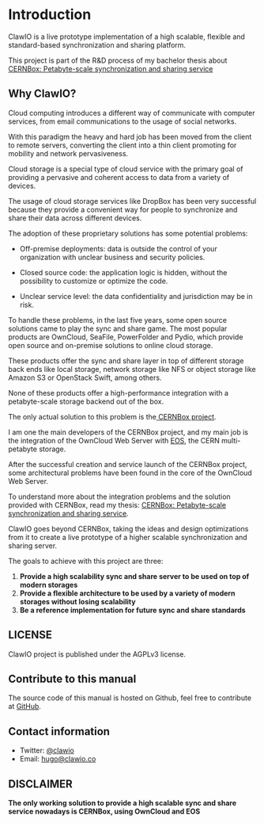 # Introduction

ClawIO is a live prototype implementation of a high scalable, flexible and standard-based synchronization and sharing platform.

This project is part of the R&D process of my bachelor thesis about  [CERNBox: Petabyte-scale synchronization and sharing service](https://github.com/labkode/tfg/raw/master/tfg.pdf) 

## Why ClawIO?

Cloud computing introduces a different way of communicate with computer services, from email communications to the usage of social networks. 

With this paradigm the heavy and hard job has been moved from the client to remote servers,
converting the client into a thin client promoting for mobility and
network pervasiveness. 

Cloud storage is a special type of cloud service
with the primary goal of providing a pervasive and coherent access to data from a variety of devices.

The usage of cloud storage services like DropBox has been very successful because they provide a convenient way for people to synchronize and share their data across different devices. 

The adoption of these proprietary solutions has some potential problems:

* Off-premise deployments: data is outside the control of your
  organization with unclear business and security policies.

* Closed source code: the application logic is hidden, without the
  possibility to customize or optimize the code.

* Unclear service level: the data confidentiality and jurisdiction may
  be in risk.

To handle these problems, in the last five years, some open source
solutions came to play the sync and share game. The most popular
products are OwnCloud, SeaFile, PowerFolder and Pydio, which provide open source and on-premise solutions to online cloud storage.

These products offer the sync and share layer in top of different storage back ends like local storage, network storage like NFS or object storage like Amazon S3 or OpenStack Swift, among others.

None of these products offer a high-performance integration with a petabyte-scale storage backend out of the box.

The only actual solution to this problem is the[ CERNBox project](http://cernbox.web.cern.ch/).

I am one the main developers of the CERNBox project, and my main job is the integration of the OwnCloud Web Server with [EOS](http://eos.readthedocs.org/en/latest/), the CERN multi-petabyte storage.  

After the successful creation and service launch of the CERNBox project, some architectural problems have been found in the core of the OwnCloud Web Server.

To understand more about the integration problems and the solution provided with CERNBox, read my thesis: [CERNBox: Petabyte-scale synchronization and sharing service](https://github.com/labkode/tfg/raw/master/tfg.pdf).

ClawIO goes beyond CERNBox, taking the ideas and design optimizations from it to create a live prototype of a higher scalable synchronization and sharing server.

The goals to achieve with this project are three:

1. **Provide a high scalability sync and share server to be used on top of modern storages**
2. **Provide a flexible architecture to be used by a variety of modern storages without losing scalability**
3. **Be a reference implementation for future sync and share standards**


## LICENSE

ClawIO project is published under the  AGPLv3 license.

## Contribute to this manual

The source code of this manual is hosted on Github, feel free to contribute at [GitHub](https://github.com/clawio/doc).

## Contact information

* Twitter: [@clawio](https://twitter.com/clawio)
* Email: [hugo@clawio.co](mailto:hugo@clawio.co)

## DISCLAIMER
**The only working solution to provide a high scalable sync and share service nowadays is CERNBox, using OwnCloud and EOS**